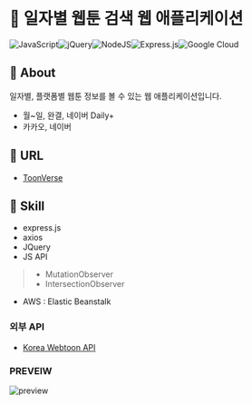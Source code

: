 # 👀 일자별 웹툰 검색 웹 애플리케이션

![JavaScript](https://img.shields.io/badge/javascript-%23323330.svg?style=for-the-badge&logo=javascript&logoColor=%23F7DF1E)![jQuery](https://img.shields.io/badge/jquery-%230769AD.svg?style=for-the-badge&logo=jquery&logoColor=white)![NodeJS](https://img.shields.io/badge/node.js-6DA55F?style=for-the-badge&logo=node.js&logoColor=white)![Express.js](https://img.shields.io/badge/express.js-%23404d59.svg?style=for-the-badge&logo=express&logoColor=%2361DAFB)![Google Cloud](https://img.shields.io/badge/GoogleCloud-%234285F4.svg?style=for-the-badge&logo=google-cloud&logoColor=white)

## 👀 About
일자별, 플랫폼별 웹툰 정보를 볼 수 있는 웹 애플리케이션입니다.
- 월~일, 완결, 네이버 Daily+
- 카카오, 네이버

## 🔗 URL
- [ToonVerse](https://toonverse-384308.du.r.appspot.com/)

## 📌 Skill
- express.js
- axios
- JQuery
- JS API
> - MutationObserver
> - IntersectionObserver

- AWS : Elastic Beanstalk

### 외부 API
- [Korea Webtoon API](https://github.com/HyeokjaeLee/korea-webtoon-api)


### PREVEIW
![preview](https://user-images.githubusercontent.com/93576045/229733483-d91d5a93-56cd-4274-9bbf-48ca2ff223ca.png)
